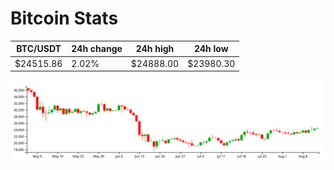 # Bitcoin Stats

BTC/USDT|24h change|24h high|24h low|
|---|---|---|---|
|$24515.86|2.02%|$24888.00|$23980.30|

<img src="./chart.svg">

